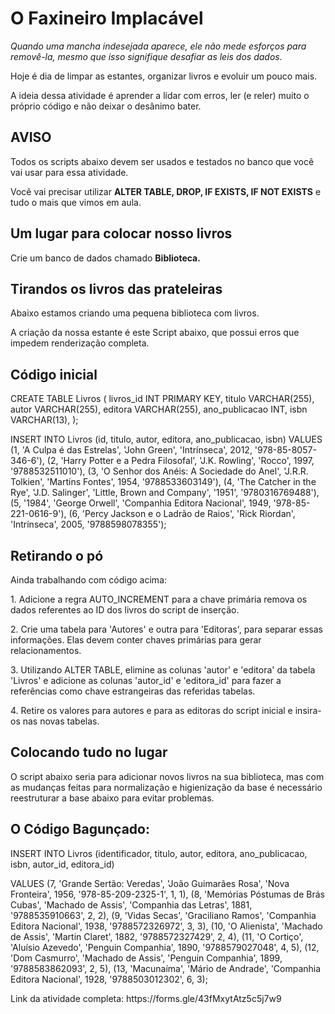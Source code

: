 <div>
  <h1>O Faxineiro Implacável</h1>
</div>

<div>
  <em>Quando uma mancha indesejada aparece, ele não mede esforços para removê-la, mesmo que isso signifique desafiar as leis dos dados.</em>
  <p>Hoje é dia de limpar as estantes, organizar livros e evoluir um pouco mais.</p>
  <p>A ideia dessa atividade é aprender a lidar com erros, ler (e reler) muito o próprio código e não deixar o desânimo bater.</p>
</div>

<div>
  <h2>AVISO</h2>
  <p>Todos os scripts abaixo devem ser usados e testados no banco que você vai usar para essa atividade. </p>
  <p>Você vai precisar utilizar <b>ALTER TABLE, DROP, IF EXISTS, IF NOT EXISTS</b> e tudo o mais que vimos em aula. </p>
</div>

<div>
  <h2>Um lugar para colocar nosso livros</h2>
  <p>Crie um banco de dados chamado <b>Biblioteca.</b> </p>
</div>

<div>
  <h2>Tirandos os livros das prateleiras</h2>
  <p>Abaixo estamos criando uma pequena biblioteca com livros. </p>
  <p>A criação da nossa estante é este Script abaixo, que possui erros que impedem renderização completa. </p>
</div>

<div>
  <h2>Código inicial</h2>
  
  CREATE TABLE Livros (
    livros_id INT PRIMARY KEY,
    titulo VARCHAR(255),
    autor VARCHAR(255),
    editora VARCHAR(255),
    ano_publicacao INT,
    isbn VARCHAR(13),
);
  
INSERT INTO Livros (id, titulo, autor, editora, ano_publicacao, isbn) VALUES 
(1, 'A Culpa é das Estrelas', 'John Green', 'Intrínseca', 2012, '978-85-8057-346-6'),
(2, 'Harry Potter e a Pedra Filosofal', 'J.K. Rowling', 'Rocco', 1997, '9788532511010'),
(3, 'O Senhor dos Anéis: A Sociedade do Anel', 'J.R.R. Tolkien', 'Martins Fontes', 1954, '9788533603149'),
(4, 'The Catcher in the Rye', 'J.D. Salinger', 'Little, Brown and Company', '1951', '9780316769488'),
(5, '1984', 'George Orwell', 'Companhia Editora Nacional', 1949, '978-85-221-0616-9'),
(6, 'Percy Jackson e o Ladrão de Raios', 'Rick Riordan', 'Intrínseca', 2005, '9788598078355');
</div>

<div style="justify">
  <h2>Retirando o pó</h2>
  <p>Ainda trabalhando com código acima:</p>
  
  <p>1. Adicione a regra AUTO_INCREMENT para a chave primária remova os dados referentes ao ID dos livros do script de inserção.</p>
  <p>2. Crie uma tabela para 'Autores' e outra para 'Editoras', para separar essas informações. Elas devem conter chaves primárias para gerar relacionamentos.</p>
  <p>3. Utilizando ALTER TABLE, elimine as colunas 'autor' e 'editora' da tabela 'Livros' e adicione as colunas 'autor_id' e 'editora_id' para fazer a referências como chave estrangeiras das referidas tabelas.</p>
  <p>4. Retire os valores para autores e para as editoras do script inicial e insira-os nas novas tabelas. </p>
</div>

<div style="justify">
  <h2>Colocando tudo no lugar</h2>
  <p>O script abaixo seria para adicionar novos livros na sua biblioteca, mas com as mudanças feitas para normalização e higienização da base é necessário reestruturar a base abaixo para evitar problemas. </p>
</div>

<div>
  <h2>O Código Bagunçado:</h2>
  <p>INSERT INTO Livros (identificador, titulo, autor, editora, ano_publicacao, isbn, autor_id, editora_id)  </p>
  
  VALUES 
(7, 'Grande Sertão: Veredas', 'João Guimarães Rosa', 'Nova Fronteira', 1956, '978-85-209-2325-1', 1, 1),
(8, 'Memórias Póstumas de Brás Cubas', 'Machado de Assis', 'Companhia das Letras', 1881, '9788535910663', 2, 2),
(9, 'Vidas Secas', 'Graciliano Ramos', 'Companhia Editora Nacional', 1938, '9788572326972', 3, 3),
(10, 'O Alienista', 'Machado de Assis', 'Martin Claret', 1882, '9788572327429', 2, 4),
(11, 'O Cortiço', 'Aluísio Azevedo', 'Penguin Companhia', 1890, '9788579027048', 4, 5),
(12, 'Dom Casmurro', 'Machado de Assis', 'Penguin Companhia', 1899, '9788583862093', 2, 5),
(13, 'Macunaíma', 'Mário de Andrade', 'Companhia Editora Nacional', 1928, '9788503012302', 6, 3);
</div>

<p>Link da atividade completa: https://forms.gle/43fMxytAtz5c5j7w9</p>
